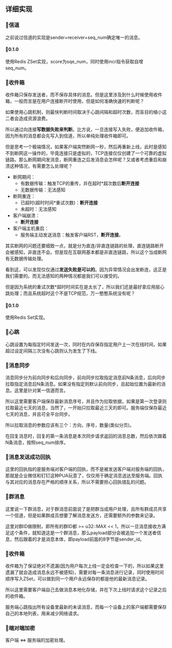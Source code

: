 ## 详细实现

### 🥐信道

之前说过信道的实现是sender+receiver+seq_num确定唯一的消息。

#### 🥯0.1.0

使用Redis ZSet实现，score为sqe_num，同时使用incr指令获取自增seq_num。

### 🍞收件箱

收件箱只保存发送者，而不保存具体的消息。但是这里涉及到什么时候使用收件箱，一般而言是在用户连接断开时使用，但是如何准确快速的判断呢？

如果使用心跳机制，则最快判断时间取决于心跳间隔和超时次数，而盲目的缩小这二者会造成资源浪费。

所以通过向连接**写数据失败来判断**。比方说，一旦连接写入失败，便追加收件箱，因为所有的消息都会先写入到信道，所以单纯处理收件箱即可。

但是思考一个极端情况，如果客户端突然断网一秒，然后再重新上线，此时是感知不到断网这一操作的，毕竟连接只是虚拟的，TCP连接仅仅创建了一个可靠的虚拟链路。那么断网期间发消息，断网重连之后发消息会怎样呢？又或者考虑重启和崩溃这种情况，有需要怎么处理呢？

- 断网期间：
    - 有数据传输：触发TCP的重传，并在超时*超次数后**断开连接**
    - 无数据传输：无法感知
- 断网重连：
    - 已超时(超时时间*重试次数)：**断开连接**
    - 未超时：无法感知
- 客户端崩溃：
    - **断开连接**
- 客户端主机重启：
    - 服务端主动发送消息：触发客户端RST，**断开连接**。

其实断网的问题还要细致一点，就是分为直连/非直连链路的处理，直连链路断开会被感知，非直连不会。但是现在互联网基本都是非直连链路，所以这个当成断网有无数据传输处理。

看到这，可以发现仅仅通过**发送失败是可以的**。因为异常情况会出发断连，这正是我们需要的。而无法感知的两种情况都是我们可以接受的。

但是因为系统的重试次数*超时时间实在是太长了，所以我们还是最好拿应用层心跳处理；而且系统超时这个不是TCP规范，万一憨憨系统没有呢？

#### 🥖0.1.0

使用Redis Set实现。

### 🥨心跳

心跳设置为每指定时间发送一次，同时在内存保存指定用户上一次在线时间，如果超过设定间隔三次没有心跳则认为发生了下线。

### 🧀消息同步

消息同步分为前向同步和后向同步，前向同步拉取指定消息前N条消息，后向同步拉取指定消息后N条消息。如果没有指定则默认前向同步，且起始位置为最新的消息。这里是针对某一信道而言。

所以这里需要客户端保存最新消息序号，并且作为拉取依据，如果是第一次登录则拉取最近七天的消息，当然了，一开始只拉取最近三天的即可。服务端仅保存最近七天的消息，并且可全平台同步。

所以拉取消息的参数应该有三个：方向，序号，数量(类似分页)。

在回复消息时，回复的第一条消息是本次同步请求返回的消息总数，然后依次跟着N条消息，按照seq_num排序。

### 🥚消息发送成功回执

这里的回执指的是服务端对客户端的回执，而不是被发送客户端对服务端的回执，那就是企业微信和钉钉这种PUA玩意了，仅仅用于确定消息送达至服务端。回执与其对应的消息存在严格的顺序关系，所以不需要担心回执错乱的问题。

### 🍳群消息

这里说一下群消息，对于群消息前面说了是把群当成用户处理，且所有群成员共享一个信道，但是如果群成员想要了解消息发送方，还需要额外的参数来记录。

这里对群ID做限制，即所有的群ID都 >= u32::MAX << 1，所以一旦消息接收方满足这个条件，就知道这是一个群消息，那么payload部分会被追加一个发送者信息，然后跟着的才是消息本体，即payload前面的8字节是sender_id。

### 🥞收件箱

收件箱为了保证绝对不遗漏(因为用户每次上线一定会检查一下的，所以如果这里遗漏了就会造成消息永远不被感知)，需要对每一条消息进行记录，同时使用时间顺序写入ZSet，可以做到同一个用户永远保存的都是他的最新消息记录。

所以这里需要客户端自己去做消息本地化存储，并在下次上线时请求这个记录之后的收件箱。

服务端心跳指出所有设备里最新的未读消息，而每一个设备上的客户端都需要保存自己的本地列表，用来减少网络请求。

### 🥓端对端加密

客户端 <=> 服务端的加密处理。
